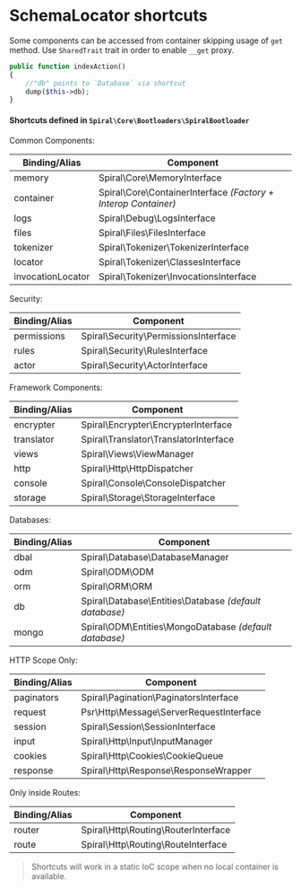 # SchemaLocator shortcuts
Some components can be accessed from container skipping usage of `get` method. Use `SharedTrait` trait in order to enable `__get` proxy.

```php
public function indexAction()
{
    //"db" points to `Database` via shortcut
    dump($this->db);
}
```

#### Shortcuts defined in `Spiral\Core\Bootloaders\SpiralBootloader`
Common Components:

Binding/Alias     | Component                               
---               | ---      
memory            | Spiral\Core\MemoryInterface
container         | Spiral\Core\ContainerInterface *(Factory + Interop Container)*
logs              | Spiral\Debug\LogsInterface
files             | Spiral\Files\FilesInterface
tokenizer         | Spiral\Tokenizer\TokenizerInterface
locator           | Spiral\Tokenizer\ClassesInterface
invocationLocator | Spiral\Tokenizer\InvocationsInterface

Security:

Binding/Alias   | Component  
---             | ---  
permissions     | Spiral\Security\PermissionsInterface
rules           | Spiral\Security\RulesInterface
actor           | Spiral\Security\ActorInterface

Framework Components:

Binding/Alias   | Component  
---             | ---  
encrypter       | Spiral\Encrypter\EncrypterInterface
translator      | Spiral\Translator\TranslatorInterface
views           | Spiral\Views\ViewManager
http            | Spiral\Http\HttpDispatcher  
console         | Spiral\Console\ConsoleDispatcher
storage         | Spiral\Storage\StorageInterface 

Databases:

Binding/Alias   | Component  
---             | ---
dbal            | Spiral\Database\DatabaseManager 
odm             | Spiral\ODM\ODM
orm             | Spiral\ORM\ORM
db              | Spiral\Database\Entities\Database *(default database)*
mongo           | Spiral\ODM\Entities\MongoDatabase *(default database)*

HTTP Scope Only:

Binding/Alias   | Component  
---             | ---
paginators      | Spiral\Pagination\PaginatorsInterface
request         | Psr\Http\Message\ServerRequestInterface 
session         | Spiral\Session\SessionInterface 
input           | Spiral\Http\Input\InputManager 
cookies         | Spiral\Http\Cookies\CookieQueue
response        | Spiral\Http\Response\ResponseWrapper

Only inside Routes:

Binding/Alias   | Component  
---             | ---
router          | Spiral\Http\Routing\RouterInterface 
route           | Spiral\Http\Routing\RouteInterface 

> Shortcuts will work in a static IoC scope when no local container is available.
